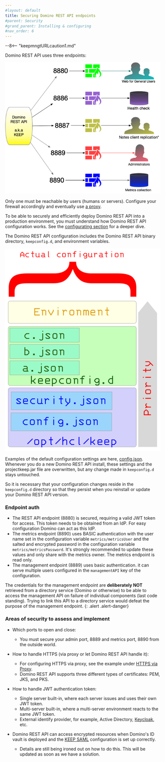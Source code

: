 ```yaml
---
#layout: default
title: Securing Domino REST API endpoints
#parent: Security
#grand_parent: Installing & configuring
#nav_order: 6
---
```


--8<-- "keepmngtURLcaution1.md"

Domino REST API uses three endpoints:

![Domino REST API Endpoints](../../assets/images/PortUse.png)

Only one must be reachable by users (humans or servers). Configure your firewall accordingly and eventually use [a proxy](../../howto/web/httpsproxy.md).

To be able to securely and efficiently deploy Domino REST API into a production environment, you must understand how Domino REST API configuration works. See the [configurating section](../security/index.md) for a deeper dive.

The Domino REST API configuration includes the Domino REST API binary directory, `keepconfig.d`, and environment variables.

![The call hierarchy](../../assets/images/ActualConfiguration.png)

Examples of the default configuration settings are here, [config.json](../parameters.md). Whenever you do a new Domino REST API install, these settings and the projectkeep.jar file are overwritten, but any change made in `keepconfig.d` stays untouched.

So it is necessary that your configuration changes reside in the `keepconfig.d` directory so that they persist when you reinstall or update your Domino REST API version.

### Endpoint auth

- The REST API endpoint (8880) is secured, requiring a valid JWT token for access. This token needs to be obtained from an IdP. For easy configuration Domino can act as this IdP.
- The metrics endpoint (8890) uses BASIC authentication with the user name set in the configuration variable `metrics/metricsUser` and the salted and encrypted password in the configuration variable `metrics/metricsPassword`. It's strongly recommended to update these values and only share with the metrics owner. The metrics endpoint is read only.
- The management endpoint (8889) uses basic authentication. it can serve multiple users configured in the `managementAPI` key of the configuration.

The credentials for the management endpoint are **deliberately NOT** retrieved from a directory service (Domino or otherwise) to be able to access the management API on failure of individual components (last code standing). Trying to link this API to a directory service would defeat the purpose of the management endpoint.
{: .alert .alert-danger}

### Areas of security to assess and implement

- Which ports to open and close:

  - You must secure your admin port, 8889 and metrics port, 8890 from the outside world.

- How to handle HTTPS (via proxy or let Domino REST API handle it):

  - For configuring HTTPS via proxy, see the example under [HTTPS via Proxy](../../howto/web/httpsproxy.md).
  - Domino REST API supports three different types of certificates: PEM, JKS, and PKS.

- How to handle JWT authentication token:

  - Single server built-in, where each server issues and uses their own JWT token.
  - Multi-server built-in, where a multi-server environment reacts to the same JWT token.
  - External identify provider, for example, Active Directory, [Keycloak](https://www.keycloak.org/), etc.

- Domino REST API can access encrypted resources when Domino's ID vault is deployed and the [KEEP SAML](../../howto/IdP/keepsaml.md) configuration is set up correctly.
  - Details are still being ironed out on how to do this. This will be updated as soon as we have a solution.
